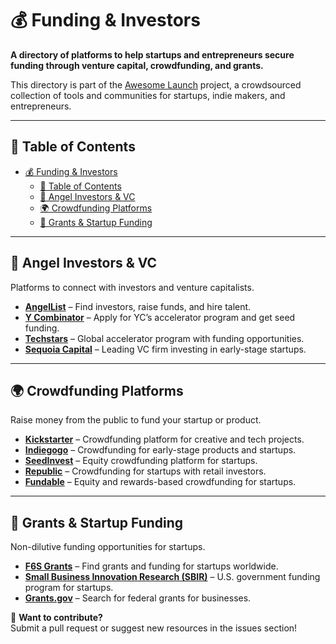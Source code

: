 # 💰 Funding & Investors

**A directory of platforms to help startups and entrepreneurs secure funding through venture capital, crowdfunding, and grants.**

This directory is part of the [Awesome Launch](./README.md) project, a crowdsourced collection of tools and communities for startups, indie makers, and entrepreneurs.

---

## 📌 Table of Contents

- [💰 Funding \& Investors](#-funding--investors)
  - [📌 Table of Contents](#-table-of-contents)
  - [👼 Angel Investors \& VC](#-angel-investors--vc)
  - [🌍 Crowdfunding Platforms](#-crowdfunding-platforms)
  - [🎯 Grants \& Startup Funding](#-grants--startup-funding)

---

## 👼 Angel Investors & VC

Platforms to connect with investors and venture capitalists.

- **[AngelList](https://angel.co/)** – Find investors, raise funds, and hire talent.
- **[Y Combinator](https://www.ycombinator.com/)** – Apply for YC’s accelerator program and get seed funding.
- **[Techstars](https://www.techstars.com/)** – Global accelerator program with funding opportunities.
- **[Sequoia Capital](https://www.sequoiacap.com/)** – Leading VC firm investing in early-stage startups.

---

## 🌍 Crowdfunding Platforms

Raise money from the public to fund your startup or product.

- **[Kickstarter](https://www.kickstarter.com/)** – Crowdfunding platform for creative and tech projects.
- **[Indiegogo](https://www.indiegogo.com/)** – Crowdfunding for early-stage products and startups.
- **[SeedInvest](https://www.seedinvest.com/)** – Equity crowdfunding platform for startups.
- **[Republic](https://republic.com/)** – Crowdfunding for startups with retail investors.
- **[Fundable](https://www.fundable.com/)** – Equity and rewards-based crowdfunding for startups.

---

## 🎯 Grants & Startup Funding

Non-dilutive funding opportunities for startups.

- **[F6S Grants](https://www.f6s.com/grants)** – Find grants and funding for startups worldwide.
- **[Small Business Innovation Research (SBIR)](https://www.sbir.gov/)** – U.S. government funding program for startups.
- **[Grants.gov](https://www.grants.gov/)** – Search for federal grants for businesses.

📢 **Want to contribute?**  
Submit a pull request or suggest new resources in the issues section!
